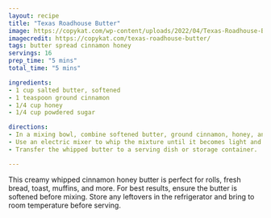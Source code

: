 ```yaml
---
layout: recipe
title: "Texas Roadhouse Butter"
image: https://copykat.com/wp-content/uploads/2022/04/Texas-Roadhouse-Butter-Pin-3.jpg
imagecredit: https://copykat.com/texas-roadhouse-butter/
tags: butter spread cinnamon honey
servings: 16
prep_time: "5 mins"
total_time: "5 mins"

ingredients:
- 1 cup salted butter, softened
- 1 teaspoon ground cinnamon
- 1/4 cup honey
- 1/4 cup powdered sugar

directions:
- In a mixing bowl, combine softened butter, ground cinnamon, honey, and powdered sugar.
- Use an electric mixer to whip the mixture until it becomes light and airy.
- Transfer the whipped butter to a serving dish or storage container.

---
```

This creamy whipped cinnamon honey butter is perfect for rolls, fresh bread, toast, muffins, and more. For best results, ensure the butter is softened before mixing. Store any leftovers in the refrigerator and bring to room temperature before serving.
